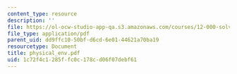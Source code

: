 ```yaml
---
content_type: resource
description: ''
file: https://ol-ocw-studio-app-qa.s3.amazonaws.com/courses/12-000-solving-complex-problems-fall-2003/1c72f4c1285ffc0c178cd06f07debf61_physical_env.pdf
file_type: application/pdf
parent_uid: dd9ffc10-50bf-d6cd-6e01-44621a70ba19
resourcetype: Document
title: physical_env.pdf
uid: 1c72f4c1-285f-fc0c-178c-d06f07debf61
---
```

